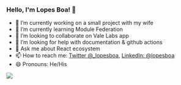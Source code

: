 ### Hello, I'm Lopes Boa! 👋


- 🔭 I’m currently working on a small project with my wife
- 🌱 I’m currently learning Module Federation
- 👯 I’m looking to collaborate on Vale Labs app
- 🤔 I’m looking for help with documentation & github actions
- 💬 Ask me about React ecosystem
- 📫 How to reach me: [Twitter @_lopesboa](https://twitter.com/_lopesboa), [LinkedIn: @lopesboa](https://linkedin.com/in/lopesboa)
- 😄 Pronouns: He/His
<!-- - ⚡ Fun fact: ... -->

<img src="https://github-readme-stats.vercel.app/api?username=lopesboa&&show_icons=true&title_color=ffffff&icon_color=bb2acf&text_color=daf7dc&bg_color=151515" />
